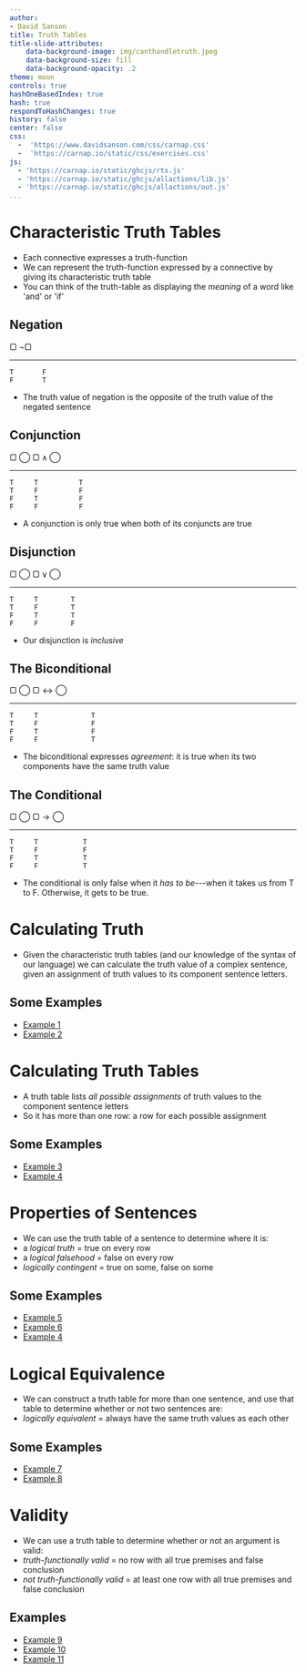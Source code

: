 ```yaml
---
author:
- David Sanson
title: Truth Tables
title-slide-attributes:
    data-background-image: img/canthandletruth.jpeg
    data-background-size: fill
    data-background-opacity: .2
theme: moon
controls: true
hashOneBasedIndex: true
hash: true
respondToHashChanges: true
history: false
center: false
css: 
  -  'https://www.davidsanson.com/css/carnap.css'
  -  'https://carnap.io/static/css/exercises.css'
js:
  - 'https://carnap.io/static/ghcjs/rts.js'
  - 'https://carnap.io/static/ghcjs/allactions/lib.js'
  - 'https://carnap.io/static/ghcjs/allactions/out.js'
...
```


# Characteristic Truth Tables

-   Each connective expresses a truth-function
-   We can represent the truth-function expressed by a connective by giving
    its characteristic truth table
-   You can think of the truth-table as displaying the *meaning* of a word
    like 'and' or 'if'

## Negation

<div class="itt">

   $▢$   $\neg ▢$
  ----- ----------
    T       F
    F       T

</div>

-   The truth value of negation is the opposite of the truth value of the
    negated sentence

## Conjunction

<div class="itt" rows=2>

   $▢$   $◯$   $▢\wedge ◯$
  ----- ----- ---------------
    T     T          T
    T     F          F
    F     T          F
    F     F          F

</div>

-   A conjunction is only true when both of its conjuncts are true

## Disjunction

<div class="itt" rows=2>

   $▢$   $◯$   $▢\vee ◯$
  ----- ----- -----------
    T     T        T
    T     F        T
    F     T        T
    F     F        F

</div>

-   Our disjunction is *inclusive*

## The Biconditional 

<div class="itt" rows=2>

   $▢$   $◯$   $▢\leftrightarrow ◯$
  ----- ----- ----------------------
    T     T             T
    T     F             F
    F     T             F
    F     F             T

</div>

-   The biconditional expresses *agreement*: it is true when its two
    components have the same truth value

## The Conditional

<div class="itt" rows=2>

   $▢$   $◯$   $▢\rightarrow ◯$  
  ----- ----- ------------------ 
    T     T           T          
    T     F           F          
    F     T           T          
    F     F           T          

</div>

-   The conditional is only false when it *has to be*---when it takes us from
    T to F. Otherwise, it gets to be true.

# Calculating Truth

-   Given the characteristic truth tables (and our knowledge of the syntax of
    our language) we can calculate the truth value of a complex sentence,
    given an assignment of truth values to its component sentence letters.

## Some Examples

-  [Example 1](https://carnap.io/shared/dsanson@gmail.com/tt-examples#exercise-Ex1)
-  [Example 2](https://carnap.io/shared/dsanson@gmail.com/tt-examples#exercise-Ex2)

# Calculating Truth Tables

-   A truth table lists *all possible assignments* of truth values to the
    component sentence letters
-   So it has more than one row: a row for each possible assignment

## Some Examples

-  [Example 3](https://carnap.io/shared/dsanson@gmail.com/tt-examples#exercise-Ex3)
-  [Example 4](https://carnap.io/shared/dsanson@gmail.com/tt-examples#exercise-Ex4)

# Properties of Sentences

-   We can use the truth table of a sentence to determine where it is:
-   a *logical truth* = true on every row
-   a *logical falsehood* = false on every row
-   *logically contingent* = true on some, false on some

## Some Examples

-  [Example 5](https://carnap.io/shared/dsanson@gmail.com/tt-examples#exercise-Ex5)
-  [Example 6](https://carnap.io/shared/dsanson@gmail.com/tt-examples#exercise-Ex6)
-  [Example 4](https://carnap.io/shared/dsanson@gmail.com/tt-examples#exercise-Ex4)

# Logical Equivalence

-   We can construct a truth table for more than one sentence, and use that
    table to determine whether or not two sentences are:
-   *logically equivalent* = always have the same truth values as each other

## Some Examples

-  [Example 7](https://carnap.io/shared/dsanson@gmail.com/tt-examples#exercise-Ex7)
-  [Example 8](https://carnap.io/shared/dsanson@gmail.com/tt-examples#exercise-Ex8)

# Validity

-   We can use a truth table to determine whether or not an argument is valid:
-   *truth-functionally valid* = no row with all true premises and false
    conclusion
-   *not truth-functionally valid* = at least one row with all true premises
    and false conclusion

## Examples

-  [Example 9](https://carnap.io/shared/dsanson@gmail.com/tt-examples#exercise-Ex9)
-  [Example 10](https://carnap.io/shared/dsanson@gmail.com/tt-examples#exercise-Ex10)
-  [Example 11](https://carnap.io/shared/dsanson@gmail.com/tt-examples#exercise-Ex11)

